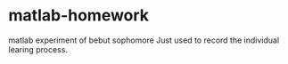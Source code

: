 # matlab-homework
matlab experiment of bebut sophomore
Just used to record the individual learing process.
